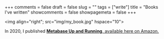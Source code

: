 +++
comments = false
draft = false
slug = ""
tags = ["write"]
title = "Books I've written"
showcomments = false
showpagemeta = false
+++

<img align="right"; src="img/my_book.jpg" hspace="10">

In 2020, I published [**Metabase Up and Running**, available here on Amazon.](https://www.amazon.com/Metabase-Running-Introduce-intelligence-analytics/dp/1800202318)